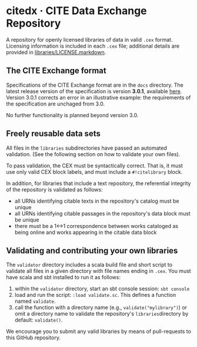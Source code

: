 # citedx · CITE Data Exchange Repository

A repository for openly licensed libraries of data in valid `.cex` format. Licensing information is included in each `.cex` file;  additional details are provided in [libraries/LICENSE.markdown](libraries/LICENSE.markdown).

## The CITE Exchange format

Specifications of the CITE Exchange format are in the `docs` directory.
The latest release version of the specification is version **3.0.1**, available [here](https://cite-architecture.github.io/citedx/CEX-spec-3.0.1/).  Version 3.0.1 corrects an error in an illustrative example:  the requirements of the specification are unchaged from 3.0.

No further functionality is planned beyond version 3.0.


## Freely reusable data sets

All files in the `libraries` subdirectories have passed an automated validation. (See
the following section on how to validate your own files).

To pass validation, the CEX must be syntactically correct.  That is, it must use only valid CEX block labels, and must include a `#!citelibrary` block.

In addition, for libraries that include a text repository, the referential integrity of the repository is validated as follows:

- all URNs identifying  citable texts in the repository's catalog must be unique
- all URNs identifying citable passages in the repository's data block must be unique
- there must be a 1<->1 correspondence between works cataloged as being online and works appearing in the citable data block


## Validating and contributing your own libraries

The `validator` directory includes a scala build file and short script to validate all files in a given directory with file names ending in `.cex`.  You must have scala and sbt installed to run it as follows:

1.  within the `validator` directory, start an sbt console session: `sbt console`
2.  load and run the script:  `:load validate.sc`.  This defines a function named `validate`.
3.  call the function with a directory name (e.g., `validate("mylibrary")`) or omit a directory name to validate the repository's `libraries`directory by  default:  `validate()`.


We encourage you to submit any valid libraries by means of pull-requests to this GitHub repository.
